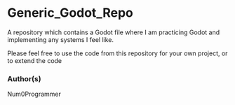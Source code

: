 # Generic_Godot_Repo
A repository which contains a Godot file where I am practicing Godot and implementing any systems I feel like.

Please feel free to use the code from this repository for your own project, or to extend the code

### Author(s)
Num0Programmer
